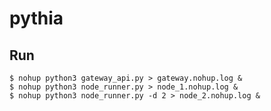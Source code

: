 # pythia


## Run
    $ nohup python3 gateway_api.py > gateway.nohup.log &
    $ nohup python3 node_runner.py > node_1.nohup.log &
    $ nohup python3 node_runner.py -d 2 > node_2.nohup.log &
